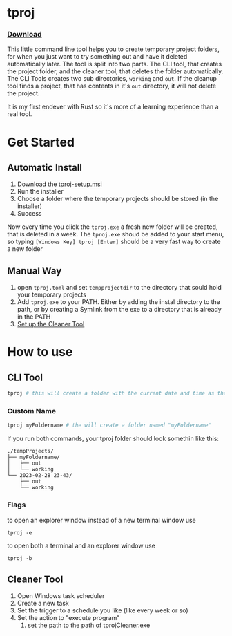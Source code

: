 # tproj

### [Download](https://github.com/gertminov/tproj/releases/latest)

This little command line tool helps you to create temporary project folders, for
when you just want to try something out and have it deleted automatically later.
The tool is split into two parts. The CLI tool, that creates the project folder,
and the cleaner tool, that deletes the folder automatically.
The CLI Tools creates two sub directories, `working` and `out`.
If the cleanup tool finds a project, that has contents in it's `out` directory,
it will not delete the project.

It is my first endever with Rust so it's more of a learning experience than a
real tool.

# Get Started

## Automatic Install

1. Download the [tproj-setup.msi](https://github.com/gertminov/tproj/releases/latest)
2. Run the installer
3. Choose a folder where the temporary projects should be stored (in the installer)
4. Success

Now every time you click the `tproj.exe` a fresh new folder will be created, that is deleted in a week.
The `tproj.exe` shoud be added to your start menu, so typing `[Windows Key] tproj [Enter]` should be a very fast way to create a new folder

## Manual Way

1. open `tproj.toml` and set `tempprojectdir` to the directory that sould hold your temporary projects
2. Add `tproj.exe` to your PATH. Either by adding the instal directory to the path,
or by creating a Symlink from the exe to a directory that is already in the PATH
3. [Set up the Cleaner Tool](#cleaner-tool)

# How to use

## CLI Tool

```sh
tproj # this will create a folder with the current date and time as the name
```

### Custom Name

```sh
tproj myFoldername # the will create a folder named "myFoldername"
```

If you run both commands, your tproj folder should look somethin like this:

```
./tempProjects/
├── myFoldername/
│   ├── out
│   └── working
└── 2023-02-28 23-43/
    ├── out
    └── working
```

### Flags

to open an explorer window instead of a new terminal window use
 ```pwsh
 tproj -e
 ```
 
 to open both a terminal and an explorer window use
 
 ```pwsh
 tproj -b
 ```

## Cleaner Tool
1. Open Windows task scheduler
2. Create a new task
3. Set the trigger to a schedule you like (like every week or so)
4. Set the action to "execute program" 
      1. set the path to the path of tprojCleaner.exe
